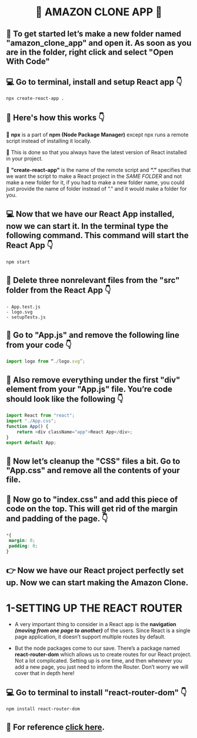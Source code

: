 # <center> 💨 AMAZON CLONE APP 💨 </center>

## 🚩 To get started let’s make a new folder named "amazon_clone_app" and open it. As soon as you are in the folder, right click and select "Open With Code"

## 💻 Go to terminal, install and setup React app 👇
```bash
npx create-react-app .
```

## 🔴 Here's how this works 👇
🔹 <b>npx</b> is a part of <b> npm (Node Package Manager)</b> except npx runs a remote script instead of installing it locally.

🔹 This is done so that you always have the latest version of React installed in your project.

🔹 <b>"create-react-app"</b> is the name of the remote script and <b>“.”</b> specifies that we want the script to make a React project in the <i>SAME FOLDER</i> and not make a new folder for it, if you had to make a new folder name, you could just provide the name of folder instead of “.” and it would make a folder for you.

## 💻 Now that we have our React App installed, now we can start it. In the terminal type the following command. This command will start the React App 👇
```bash
npm start
```

## 🛑 Delete three nonrelevant files from the "src" folder from the React App 👇

    - App.test.js
    - logo.svg
    - setupTests.js

## 🚩 Go to "App.js" and remove the following line from your code 👇
```javascript
import logo from “./logo.svg”;
```

## 🚩 Also remove everything under the first "div" element from your "App.js" file. You’re code should look like the following 👇
```javascript
import React from "react";
import "./App.css";
function App() {
    return <div className="app">React App</div>;
}
export default App;
```

## 🛑 Now let’s cleanup the "CSS" files a bit. Go to "App.css" and remove all the contents of your file.

## 🚩 Now go to "index.css" and add this piece of code on the top. This will get rid of the margin and padding of the page. 👇
```css
*{
 margin: 0;
 padding: 0;
}
```

## 👉 Now we have our React project perfectly set up. Now we can start making the Amazon Clone.

# 1-SETTING UP THE REACT ROUTER

- A very important thing to consider in a React app is the <b>navigation <i>(moving from one page to another)</i></b> of the users. Since React is a single page application, it doesn’t support multiple routes by default.

- But the node packages come to our save. There’s a package named <b>react-router-dom</b> which allows us to create routes for our React project. Not a lot complicated. Setting up is one time, and then whenever you add a new page, you just need to inform the Router. Don’t worry we will cover that in depth here!

## 💻 Go to terminal to install "react-router-dom" 👇
```bash
npm install react-router-dom
```

## 📜 For reference [click here](https://v5.reactrouter.com/web/guides/quick-start).